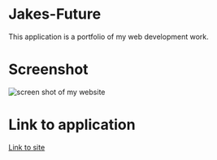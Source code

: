 # Jakes-Future

This application is a portfolio of my web development work.

# Screenshot

![screen shot of my website](https://user-images.githubusercontent.com/78703743/112739467-d1be2100-8f31-11eb-996c-ea02184e1105.jpg)

# Link to application

[Link to site](https://jakelw96.github.io/jakes-future/)
